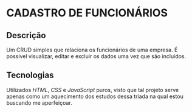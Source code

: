 # CADASTRO DE FUNCIONÁRIOS

## Descrição

Um CRUD simples que relaciona os funcionários de uma empresa. É possível visualizar, editar e excluir os dados uma vez que são incluídos.

## Tecnologias

Utilizados _HTML_, _CSS_ e _JavaScript_ puros, visto que tal projeto serve apenas como um aquecimento dos estudos dessa tríada na qual estou buscando me aperfeiçoar.
